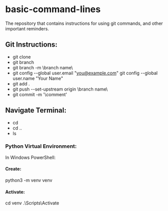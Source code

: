 # basic-command-lines
The repository that contains instructions for using git commands, and other important reminders.

## Git Instructions:

- git clone
- git branch
- git branch -m \branch name\
- git config --global user.email "you@example.com"
  git config --global user.name "Your Name"
- git add .
- git push --set-upstream origin \branch name\
- git commit -m '\comment\'

## Navigate Terminal:

- cd
- cd ..
- ls 

### Python Virtual Environment:
In Windows PowerShell:
#### Create:
python3 -m venv venv
#### Activate:
cd venv
.\Scripts\Activate

